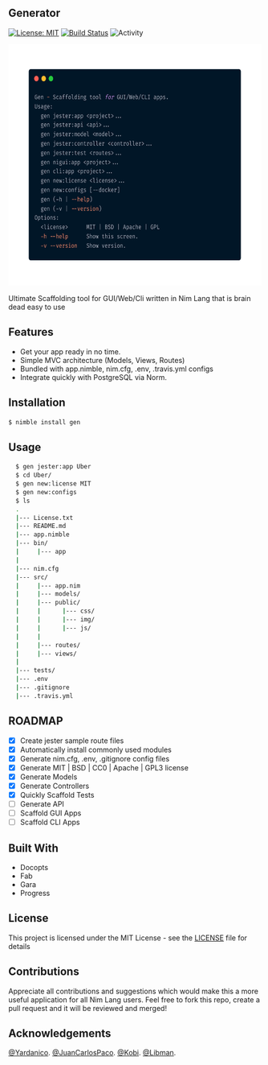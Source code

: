 Generator 
----------------------------------------------
[![License: MIT](https://img.shields.io/badge/license-MIT-blue)](./LICENSE.txt)
[![Build Status](https://travis-ci.org/Adeohluwa/gen.svg?branch=master)](https://travis-ci.org/Adeohluwa/gen)
![Activity](https://img.shields.io/github/commit-activity/m/adeohluwa/gen?style=flat-square)

<img src="usage.png" width="640" height="480"/>

Ultimate Scaffolding tool for GUI/Web/Cli written in Nim Lang that is brain dead easy to use



Features
--------

 -   Get your app ready in no time.
 -   Simple MVC architecture (Models, Views, Routes)
 -   Bundled with app.nimble, nim.cfg, .env, .travis.yml configs 
 -   Integrate quickly with PostgreSQL via Norm.



Installation
------------

 ``
 $ nimble install gen
 ``
               


Usage
-----
```bash
  $ gen jester:app Uber
  $ cd Uber/
  $ gen new:license MIT
  $ gen new:configs
  $ ls 
  .
  |--- License.txt
  |--- README.md
  |--- app.nimble
  |--- bin/
  |     |--- app
  |
  |--- nim.cfg
  |--- src/
  |     |--- app.nim
  |     |--- models/
  |     |--- public/
  |     |      |--- css/
  |     |      |--- img/
  |     |      |--- js/
  |     |
  |     |--- routes/
  |     |--- views/
  |
  |--- tests/
  |--- .env
  |--- .gitignore
  |--- .travis.yml


```

ROADMAP
---
 - [x] Create jester sample route files
 - [x] Automatically install commonly used modules
 - [x] Generate nim.cfg, .env, .gitignore config files 
 - [x] Generate MIT | BSD | CC0 | Apache | GPL3 license
 - [x] Generate Models
 - [x] Generate Controllers
 - [x] Quickly Scaffold Tests
 - [ ] Generate API
 - [ ] Scaffold GUI Apps
 - [ ] Scaffold CLI Apps
 
Built With
----------
- Docopts
- Fab
- Gara
- Progress

License
-------
This project is licensed under the MIT License - see the [LICENSE](https://github.com/Adeohluwa/gen/blob/master/LICENSE.txt) file for details

Contributions
-------------
 Appreciate all contributions and suggestions which would make this a more useful application for all Nim Lang users. Feel free to fork this repo, create a pull request and it will be reviewed and merged!

Acknowledgements
----------------
[@Yardanico](https://github.com/Yardanico).
[@JuanCarlosPaco](https://github.com/juancarlospaco).
[@Kobi](https://github.com/kobi2187).
[@Libman](https://github.com/kobi2187).
